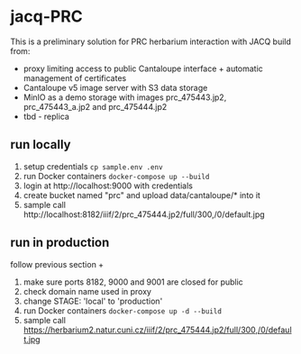# jacq-PRC
This is a preliminary solution for PRC herbarium interaction with JACQ build from:
* proxy limiting access to public Cantaloupe interface + automatic management of certificates
* Cantaloupe v5 image server with S3 data storage
* MinIO as a demo storage with images prc_475443.jp2, prc_475443_a.jp2 and prc_475444.jp2
* tbd - replica

## run locally
1) setup credentials ```cp sample.env .env ```
2) run Docker containers  ```docker-compose up --build```
3) login at http://localhost:9000 with credentials
4) create bucket named "prc" and upload data/cantaloupe/* into it
5) sample call http://localhost:8182/iiif/2/prc_475444.jp2/full/300,/0/default.jpg

## run in production
follow previous section +
1) make sure ports 8182, 9000 and 9001 are closed for public
2) check domain name used in proxy
3) change STAGE: 'local' to 'production'
4) run Docker containers ```docker-compose up -d --build```
5) sample call https://herbarium2.natur.cuni.cz/iiif/2/prc_475444.jp2/full/300,/0/default.jpg

